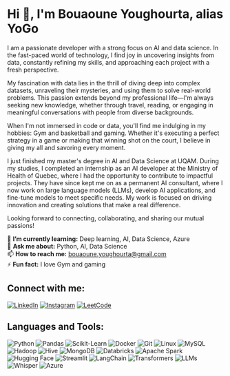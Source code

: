 # Hi 👋, I'm Bouaoune Youghourta, alias YoGo

I am a passionate developer with a strong focus on AI and data science. In the fast-paced world of technology, I find joy in uncovering insights from data, constantly refining my skills, and approaching each project with a fresh perspective.

My fascination with data lies in the thrill of diving deep into complex datasets, unraveling their mysteries, and using them to solve real-world problems. This passion extends beyond my professional life—I'm always seeking new knowledge, whether through travel, reading, or engaging in meaningful conversations with people from diverse backgrounds.

When I'm not immersed in code or data, you'll find me indulging in my hobbies: Gym and basketball and gaming. Whether it's executing a perfect strategy in a game or making that winning shot on the court, I believe in giving my all and savoring every moment.

I just finished my master's degree in AI and Data Science at UQAM. During my studies, I completed an internship as an AI developer at the Ministry of Health of Quebec, where I had the opportunity to contribute to impactful projects. They have since kept me on as a permanent AI consultant, where I now work on large language models (LLMs), develop AI applications, and fine-tune models to meet specific needs. My work is focused on driving innovation and creating solutions that make a real difference.


Looking forward to connecting, collaborating, and sharing our mutual passions!

🌱 **I’m currently learning:** Deep learning, AI, Data Science, Azure  
💬 **Ask me about:** Python, AI, Data Science  
📫 **How to reach me:** bouaoune.youghourta@gmail.com  
⚡ **Fun fact:** I love Gym and gaming

## Connect with me:
[![LinkedIn](https://img.shields.io/badge/LinkedIn-0077B5?style=for-the-badge&logo=linkedin&logoColor=white)](https://www.linkedin.com/in/youghourta-bouaoune-309797122/)
[![Instagram](https://img.shields.io/badge/Instagram-E4405F?style=for-the-badge&logo=instagram&logoColor=white)](https://www.instagram.com/jughurta.bouaoune_yogo/)
[![LeetCode](https://img.shields.io/badge/LeetCode-FFA116?style=for-the-badge&logo=leetcode&logoColor=white)](https://leetcode.com/u/yogo_28/)


## Languages and Tools:
![Python](https://img.shields.io/badge/Python-3776AB?style=for-the-badge&logo=python&logoColor=white)
![Pandas](https://img.shields.io/badge/Pandas-150458?style=for-the-badge&logo=pandas&logoColor=white)
![Scikit-Learn](https://img.shields.io/badge/Scikit_Learn-F7931E?style=for-the-badge&logo=scikit-learn&logoColor=white)
![Docker](https://img.shields.io/badge/Docker-2496ED?style=for-the-badge&logo=docker&logoColor=white)
![Git](https://img.shields.io/badge/Git-F05032?style=for-the-badge&logo=git&logoColor=white)
![Linux](https://img.shields.io/badge/Linux-FCC624?style=for-the-badge&logo=linux&logoColor=white)
![MySQL](https://img.shields.io/badge/MySQL-4479A1?style=for-the-badge&logo=mysql&logoColor=white)
![Hadoop](https://img.shields.io/badge/Hadoop-66CCFF?style=for-the-badge&logo=apache-hadoop&logoColor=black)
![Hive](https://img.shields.io/badge/Hive-FDEE21?style=for-the-badge&logo=apache-hive&logoColor=black)
![MongoDB](https://img.shields.io/badge/MongoDB-47A248?style=for-the-badge&logo=mongodb&logoColor=white)
![Databricks](https://img.shields.io/badge/Databricks-E34F26?style=for-the-badge&logo=databricks&logoColor=white)
![Apache Spark](https://img.shields.io/badge/Apache%20Spark-E25A1C?style=for-the-badge&logo=apachespark&logoColor=white)
![Hugging Face](https://img.shields.io/badge/Hugging%20Face-FFD300?style=for-the-badge&logo=huggingface&logoColor=black)
![Streamlit](https://img.shields.io/badge/Streamlit-FF4B4B?style=for-the-badge&logo=streamlit&logoColor=white)
![LangChain](https://img.shields.io/badge/LangChain-0B4F71?style=for-the-badge&logo=chainlink&logoColor=white)
![Transformers](https://img.shields.io/badge/Transformers-FF9900?style=for-the-badge&logo=transformers&logoColor=white)
![LLMs](https://img.shields.io/badge/LLMs-008080?style=for-the-badge&logo=codeforces&logoColor=white)
![Whisper](https://img.shields.io/badge/Whisper-9400D3?style=for-the-badge&logo=whispersystems&logoColor=white)
![Azure](https://img.shields.io/badge/Azure-0078D4?style=for-the-badge&logo=microsoft-azure&logoColor=white)

